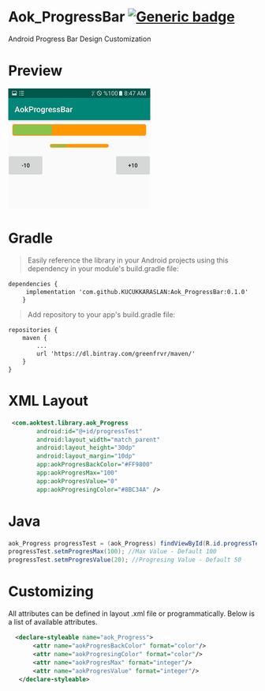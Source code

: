 
# Aok_ProgressBar  [![Generic badge](https://img.shields.io/badge/0.1.0-Version-4286f4.svg)](https://github.com/KUCUKKARASLAN/Aok_ProgressBar)
Android Progress Bar Design Customization

# Preview 
![Android Progress Bar Design Customization](https://github.com/KUCUKKARASLAN/Aok_ProgressBar/blob/master/screenshots/1.png)

# Gradle
>Easily reference the library in your Android projects using this dependency in your module's build.gradle file:
```
dependencies {
	 implementation 'com.github.KUCUKKARASLAN:Aok_ProgressBar:0.1.0'
	}
```
>Add repository to your app's build.gradle file:
```
repositories {
    maven {
        ...
        url 'https://dl.bintray.com/greenfrvr/maven/'
    }
}
```

# XML Layout
```xml
 <com.aoktest.library.aok_Progress
        android:id="@+id/progressTest"
        android:layout_width="match_parent"
        android:layout_height="30dp"
        android:layout_margin="10dp"
        app:aokProgresBackColor="#FF9800"
        app:aokProgresMax="100"
        app:aokProgresValue="0"
        app:aokProgresingColor="#8BC34A" />
```

# Java

```java 
aok_Progress progressTest = (aok_Progress) findViewById(R.id.progressTest);
progressTest.setmProgresMax(100); //Max Value - Default 100
progressTest.setmProgresValue(20); //Progresing Value - Default 50
```
 
 # Customizing
 All attributes can be defined in layout .xml file or programmatically. Below is a list of available attributes.
 ```xml
   <declare-styleable name="aok_Progress">
        <attr name="aokProgresBackColor" format="color"/>
        <attr name="aokProgresingColor" format="color"/>
        <attr name="aokProgresMax" format="integer"/>
        <attr name="aokProgresValue" format="integer"/>
    </declare-styleable>
 ```
 
